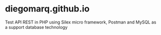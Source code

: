 # diegomarq.github.io
Test API REST in PHP using Silex micro framework, Postman and MySQL as a support database technology
